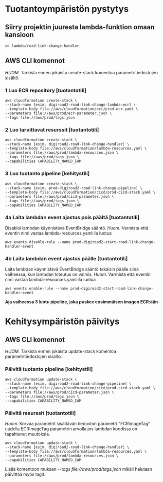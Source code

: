 # Tuotantoympäristön pystytys

## Siirry projektin juuresta lambda-funktion omaan kansioon
```
cd lambda/road-link-change-handler
```

## AWS CLI komennot

*HUOM.* Tarkista ennen jokaista create-stack komentoa parametritiedostojen sisältö.

### 1 Luo ECR repository [tuotantotili]
```
aws cloudformation create-stack \
--stack-name [esim. digiroad2-road-link-change-lambda-ecr] \
--template-body file://aws/cloudformation/ecr/prod-ecr.yaml \
--parameters file://aws/prod/ecr-parameter.json \
--tags file://aws/prod/tags.json
```

### 2 Luo tarvittavat resurssit [tuotantotili]
```
aws cloudformation create-stack \
--stack-name [esim. digiroad2-road-link-change-handler] \
--template-body file://aws/cloudformation/lambda-resources.yaml \
--parameters file://aws/prod/lambda-resources.json \
--tags file://aws/prod/tags.json \
--capabilities CAPABILITY_NAMED_IAM
```

### 3 Luo tuotanto pipeline [kehitystili]
```
aws cloudformation create-stack \
--stack-name [esim. prod-digiroad2-road-link-change-pipeline] \ 
--template-body file://aws/cloudformation/cicd/prod-cicd-stack.yaml \
--parameters file://aws/prod/cicd-parameter.json \
--tags file://aws/prod/tags.json \
--capabilities CAPABILITY_NAMED_IAM
```

### 4a Laita lambdan event ajastus pois päältä [tuotantotili]
Disabloi lambdan käynnistävä EventBridge sääntö.
*Huom.* Varmista että eventin nimi vastaa lambda-resources.yaml:lla luotua
```
aws events disable-rule --name prod-digiroad2-start-road-link-change-handler-event
```

### 4b Laita lambdan event ajastus päälle [tuotantotili]
Laita lambdan käynnistävä EventBridge sääntö takaisin päälle siinä vaiheessa, kun lambdan toteutus on valmis.
*Huom.* Varmista että eventin nimi vastaa lambda-resources.yaml:lla luotua
```
aws events enable-rule --name prod-digiroad2-start-road-link-change-handler-event
```

**Aja vaiheessa 3 luotu pipeline, joka puskee ensimmäisen imagen ECR:ään**


# Kehitysympäristön päivitys

## AWS CLI komennot

*HUOM.* Tarkista ennen jokaista update-stack komentoa parametritiedostojen sisältö.

### Päivitä tuotanto pipeline [kehitystili]
```
aws cloudformation update-stack \
--stack-name [esim. digiroad2-road-link-change-pipeline] \ 
--template-body file://aws/cloudformation/cicd/prod-cicd-stack.yaml \
--parameters file://aws/prod/cicd-parameter.json \
--tags file://aws/prod/tags.json \
--capabilities CAPABILITY_NAMED_IAM
```

### Päivitä resurssit [tuotantotili]
*Huom.* Korvaa parametrit sisältävän tiedoston parametri "ECRImageTag" uudella ECRImageTag parametrin arvolla jos lambdan koodissa on tapahtunut muutoksia.
```
aws cloudformation update-stack \
--stack-name [esim. digiroad2-road-link-change-handler] \
--template-body file://aws/cloudformation/lambda-resources.yaml \
--parameters file://aws/prod/lambda-resources.json \
--capabilities CAPABILITY_NAMED_IAM
```
Lisää komentoon mukaan *--tags file://aws/prod/tags.json* mikäli halutaan päivittää myös tagit.
